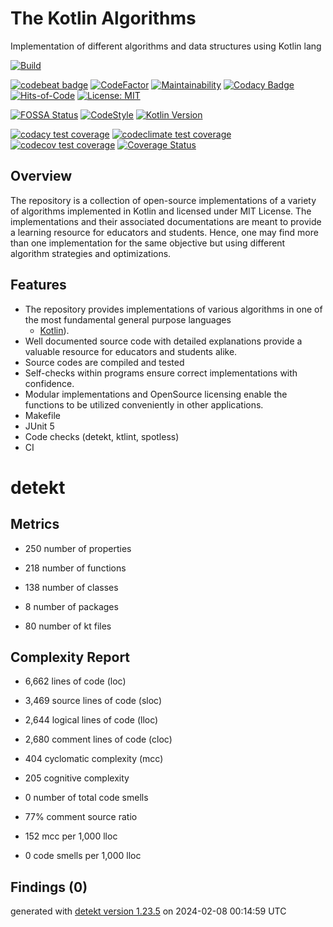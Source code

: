 # The Kotlin Algorithms

Implementation of different algorithms and data structures using Kotlin lang

[![Build](https://github.com/ashtanko/the-algorithms/actions/workflows/ci.yml/badge.svg)](https://github.com/ashtanko/the-algorithms/actions/workflows/ci.yml)

[![codebeat badge](https://codebeat.co/badges/f80b1c3d-d24b-4abb-b39c-b891c3b5c612)](https://codebeat.co/projects/github-com-ashtanko-the-algorithms-main)
[![CodeFactor](https://www.codefactor.io/repository/github/ashtanko/the-algorithms/badge)](https://www.codefactor.io/repository/github/ashtanko/the-algorithms)
[![Maintainability](https://api.codeclimate.com/v1/badges/1a2a2ecaee3023a36b87/maintainability)](https://codeclimate.com/github/ashtanko/the-algorithms/maintainability)
[![Codacy Badge](https://app.codacy.com/project/badge/Grade/3eecbb4a701d426eb5d1d2dcbb9d7679)](https://app.codacy.com/gh/ashtanko/the-algorithms/dashboard?utm_source=gh&utm_medium=referral&utm_content=&utm_campaign=Badge_grade)
[![Hits-of-Code](https://hitsofcode.com/github/ashtanko/the-algorithms?branch=main&label=Hits-of-Code)](https://hitsofcode.com/github/ashtanko/the-algorithms/view?branch=main&label=Hits-of-Code)
[![License: MIT](https://img.shields.io/badge/License-MIT-yellow.svg)](https://github.com/ashtanko/the-algorithms/blob/main/LICENSE)

[![FOSSA Status](https://app.fossa.com/api/projects/git%2Bgithub.com%2Fashtanko%2Fthe-algorithms.svg?type=shield)](https://app.fossa.com/projects/git%2Bgithub.com%2Fashtanko%2Fthe-algorithms?ref=badge_shield)
[![CodeStyle](https://img.shields.io/badge/code%20style-%E2%9D%A4-FF4081.svg)](https://ktlint.github.io/)
[![Kotlin Version](https://img.shields.io/badge/kotlin-1.9.21-blue.svg)](http://kotlinlang.org/)

[![codacy test coverage](https://app.codacy.com/project/badge/Coverage/3eecbb4a701d426eb5d1d2dcbb9d7679)](https://app.codacy.com/gh/ashtanko/the-algorithms/dashboard?utm_source=gh&utm_medium=referral&utm_content=&utm_campaign=Badge_coverage)
[![codeclimate test coverage](https://api.codeclimate.com/v1/badges/1a2a2ecaee3023a36b87/test_coverage)](https://codeclimate.com/github/ashtanko/the-algorithms/test_coverage)
[![codecov test coverage](https://codecov.io/gh/ashtanko/the-algorithms/branch/main/graph/badge.svg?token=6vzgrCAl5c)](https://codecov.io/gh/ashtanko/the-algorithms)
[![Coverage Status](https://coveralls.io/repos/github/ashtanko/the-algorithms/badge.svg?branch=main)](https://coveralls.io/github/ashtanko/the-algorithms?branch=main)

## Overview

The repository is a collection of open-source implementations of a variety of algorithms implemented in Kotlin and
licensed under MIT License.
The implementations and their associated documentations are meant to provide a learning resource for educators and
students.
Hence, one may find more than one implementation for the same objective but using different algorithm strategies and
optimizations.

## Features

* The repository provides implementations of various algorithms in one of the most fundamental general purpose languages
  - [Kotlin](https://kotlinlang.org/)).
* Well documented source code with detailed explanations provide a valuable resource for educators and students alike.
* Source codes are compiled and tested
* Self-checks within programs ensure correct implementations with confidence.
* Modular implementations and OpenSource licensing enable the functions to be utilized conveniently in other
  applications.
* Makefile
* JUnit 5
* Code checks (detekt, ktlint, spotless)
* CI
# detekt

## Metrics

* 250 number of properties

* 218 number of functions

* 138 number of classes

* 8 number of packages

* 80 number of kt files

## Complexity Report

* 6,662 lines of code (loc)

* 3,469 source lines of code (sloc)

* 2,644 logical lines of code (lloc)

* 2,680 comment lines of code (cloc)

* 404 cyclomatic complexity (mcc)

* 205 cognitive complexity

* 0 number of total code smells

* 77% comment source ratio

* 152 mcc per 1,000 lloc

* 0 code smells per 1,000 lloc

## Findings (0)

generated with [detekt version 1.23.5](https://detekt.dev/) on 2024-02-08 00:14:59 UTC
